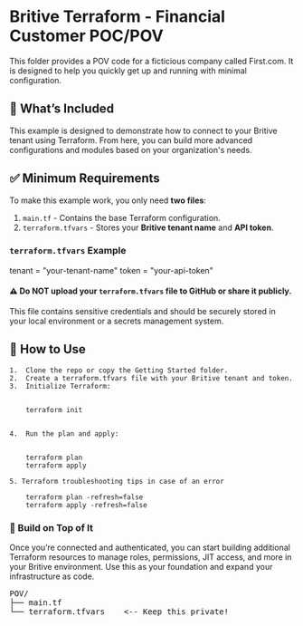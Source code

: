 # Britive Terraform - Financial Customer POC/POV

This folder provides a POV code for a ficticious company called First.com. 
It is designed to help you quickly get up and running with minimal configuration.

## 🚀 What’s Included

This example is designed to demonstrate how to connect to your Britive tenant using Terraform. 
From here, you can build more advanced configurations and modules based on your organization's needs.

## ✅ Minimum Requirements

To make this example work, you only need **two files**:

1. `main.tf` - Contains the base Terraform configuration.
2. `terraform.tfvars` - Stores your **Britive tenant name** and **API token**.

### `terraform.tfvars` Example

tenant = "your-tenant-name"
token  = "your-api-token"


#### ⚠️ Do NOT upload your `terraform.tfvars` file to GitHub or share it publicly.

This file contains sensitive credentials and should be securely stored in your local environment or a secrets management system.

## 🧪 How to Use
	1.	Clone the repo or copy the Getting Started folder.
	2.	Create a terraform.tfvars file with your Britive tenant and token.
	3.	Initialize Terraform:


		terraform init


	4.	Run the plan and apply:


		terraform plan
		terraform apply

	5. Terraform troubleshooting tips in case of an error

		terraform plan -refresh=false
		terraform apply -refresh=false

### 🧱 Build on Top of It

Once you’re connected and authenticated, you can start building additional Terraform resources to manage roles, permissions, JIT access, and more in your Britive environment. Use this as your foundation and expand your infrastructure as code.


<pre>
POV/
├── main.tf
└── terraform.tfvars    <-- Keep this private!
</pre>
